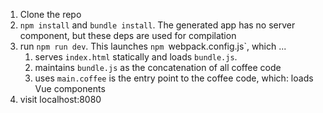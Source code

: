 1. Clone the repo
2. `npm install` and `bundle install`. The generated app has no server component, but these deps are used for compilation
3. run `npm run dev`.
   This launches `npm `webpack.config.js`, which ...
   1. serves `index.html` statically and loads `bundle.js`.
   2. maintains `bundle.js` as the concatenation of all coffee code
   3. uses `main.coffee` is the entry point to the coffee code, which: loads Vue components
4. visit localhost:8080

